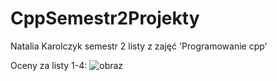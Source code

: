 # CppSemestr2Projekty
Natalia Karolczyk semestr 2 listy z zajęć 'Programowanie cpp'

Oceny za listy 1-4:
![obraz](https://github.com/nkarolczyk/CppSemestr2Projekty/assets/8515088/0a364fa4-06ae-4174-be3c-117e91496516)

